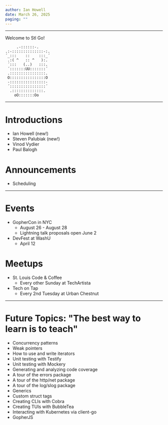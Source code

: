 ```yaml
--- 
author: Ian Howell
date: March 26, 2025
paging: ""
--- 
```

---

Welcome to Stl Go!

```
     .-::::::-.                                                  
.:-::::::::::::::-:.                                                 
´_:::    ::    :::_´                                                 
 .:( ^   :: ^   ):.                                                 
 ´:::   (..)   :::.                                                 
 ´:::::::UU:::::::´                                                 
 .::::::::::::::::.                                                 
 O::::::::::::::::O                                                 
 -::::::::::::::::-                                                 
 ´::::::::::::::::´                                                 
  .::::::::::::::.                                                 
    oO:::::::Oo                                                 
```

---

# Introductions

* Ian Howell (new!)
* Steven Palubiak (new!)
* Vinod Vydier
* Paul Balogh

# Announcements

* Scheduling

<!--
StlGo will be meeting during the odd-numbered months, and DevOps Stl (our
partner group) will be meeting during the even-numbered months.
-->

---

# Events

* GopherCon in NYC
  * August 26 - August 28
  * Lightning talk proposals open June 2
* DevFest at WashU
  * April 12

# Meetups
  
* St. Louis Code & Coffee
  * Every other Sunday at TechArtista
* Tech on Tap
  * Every 2nd Tuesday at Urban Chestnut

---

# Future Topics: "The best way to learn is to teach"

* Concurrency patterns
* Weak pointers
* How to use and write iterators
* Unit testing with Testify
* Unit testing with Mockery
* Generating and analyzing code coverage
* A tour of the errors package
* A tour of the http/net package
* A tour of the log/slog package
* Generics
* Custom struct tags
* Creating CLIs with Cobra
* Creating TUIs with BubbleTea
* Interacting with Kubernetes via client-go
* GopherJS

